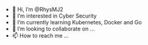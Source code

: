 - 👋 Hi, I’m @RhysMJ2
- 👀 I’m interested in Cyber Security
- 🌱 I’m currently learning Kubernetes, Docker and Go
- 💞️ I’m looking to collaborate on ...
- 📫 How to reach me ...

<!---
RhysMJ2/RhysMJ2 is a ✨ special ✨ repository because its `README.md` (this file) appears on your GitHub profile.
You can click the Preview link to take a look at your changes.
--->
